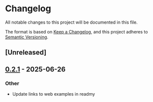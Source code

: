 # Changelog

All notable changes to this project will be documented in this file.

The format is based on [Keep a Changelog](https://keepachangelog.com/en/1.0.0/),
and this project adheres to [Semantic Versioning](https://semver.org/spec/v2.0.0.html).

## [Unreleased]

## [0.2.1](https://github.com/Maximkaaa/galileo/compare/galileo-types-v0.2.0...galileo-types-v0.2.1) - 2025-06-26

### Other

- Update links to web examples in readmy
